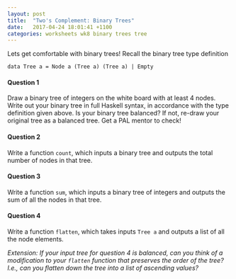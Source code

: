 ```yaml
---
layout: post
title:  "Two's Complement: Binary Trees"
date:   2017-04-24 18:01:41 +1100
categories: worksheets wk8 binary trees tree
---
```


Lets get comfortable with binary trees! Recall the binary tree type definition

```
data Tree a = Node a (Tree a) (Tree a) | Empty
```
#### Question 1
Draw a binary tree of integers on the white board with at least 4 nodes. Write out your binary tree in full Haskell syntax, in accordance with the type definition given above. Is your binary tree balanced? If not, re-draw your original tree as a balanced tree. Get a PAL mentor to check!

#### Question 2
Write a function `count`, which inputs a binary tree and outputs the total number of nodes in that tree.

#### Question 3
Write a function `sum`, which inputs a binary tree of integers and outputs the sum of all the nodes in that tree.

#### Question 4
Write a function `flatten`, which takes inputs `Tree a` and outputs a list of all the node elements. 

_Extension: If your input tree for question 4 is balanced, can you think of a modification to your `flatten` function that preserves the order of the tree? I.e., can you flatten down the tree into a list of ascending values?_
